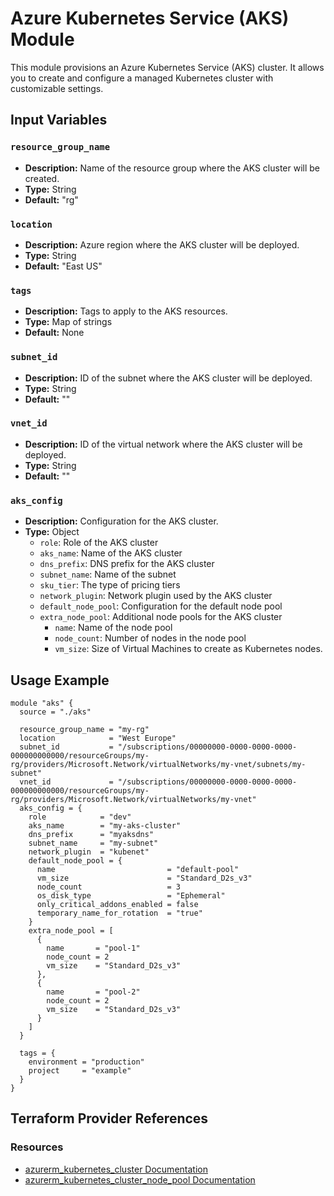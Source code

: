# Azure Kubernetes Service (AKS) Module

This module provisions an Azure Kubernetes Service (AKS) cluster. It allows you to create and configure a managed Kubernetes cluster with customizable settings.

## Input Variables

### `resource_group_name`

- **Description:** Name of the resource group where the AKS cluster will be created.
- **Type:** String
- **Default:** "rg"

### `location`

- **Description:** Azure region where the AKS cluster will be deployed.
- **Type:** String
- **Default:** "East US"

### `tags`

- **Description:** Tags to apply to the AKS resources.
- **Type:** Map of strings
- **Default:** None

### `subnet_id`

- **Description:** ID of the subnet where the AKS cluster will be deployed.
- **Type:** String
- **Default:** ""

### `vnet_id`

- **Description:** ID of the virtual network where the AKS cluster will be deployed.
- **Type:** String
- **Default:** ""

### `aks_config`

- **Description:** Configuration for the AKS cluster.
- **Type:** Object
  - `role`: Role of the AKS cluster
  - `aks_name`: Name of the AKS cluster
  - `dns_prefix`: DNS prefix for the AKS cluster
  - `subnet_name`: Name of the subnet
  - `sku_tier`: The type of pricing tiers
  - `network_plugin`: Network plugin used by the AKS cluster
  - `default_node_pool`: Configuration for the default node pool
  - `extra_node_pool`: Additional node pools for the AKS cluster
    - `name`: Name of the node pool
    - `node_count`: Number of nodes in the node pool
    - `vm_size`: Size of Virtual Machines to create as Kubernetes nodes.

## Usage Example

```hcl
module "aks" {
  source = "./aks"

  resource_group_name = "my-rg"
  location            = "West Europe"
  subnet_id           = "/subscriptions/00000000-0000-0000-0000-000000000000/resourceGroups/my-rg/providers/Microsoft.Network/virtualNetworks/my-vnet/subnets/my-subnet"
  vnet_id             = "/subscriptions/00000000-0000-0000-0000-000000000000/resourceGroups/my-rg/providers/Microsoft.Network/virtualNetworks/my-vnet"
  aks_config = {
    role            = "dev"
    aks_name        = "my-aks-cluster"
    dns_prefix      = "myaksdns"
    subnet_name     = "my-subnet"
    network_plugin  = "kubenet"
    default_node_pool = {
      name                         = "default-pool"
      vm_size                      = "Standard_D2s_v3"
      node_count                   = 3
      os_disk_type                 = "Ephemeral"
      only_critical_addons_enabled = false
      temporary_name_for_rotation  = "true"
    }
    extra_node_pool = [
      {
        name       = "pool-1"
        node_count = 2
        vm_size    = "Standard_D2s_v3"
      },
      {
        name       = "pool-2"
        node_count = 2
        vm_size    = "Standard_D2s_v3"
      }
    ]
  }

  tags = {
    environment = "production"
    project     = "example"
  }
}
```

## Terraform Provider References

### Resources

- [azurerm_kubernetes_cluster Documentation](https://registry.terraform.io/providers/hashicorp/azurerm/latest/docs/resources/kubernetes_cluster)
- [azurerm_kubernetes_cluster_node_pool Documentation](https://registry.terraform.io/providers/hashicorp/azurerm/latest/docs/resources/kubernetes_cluster_node_pool)
